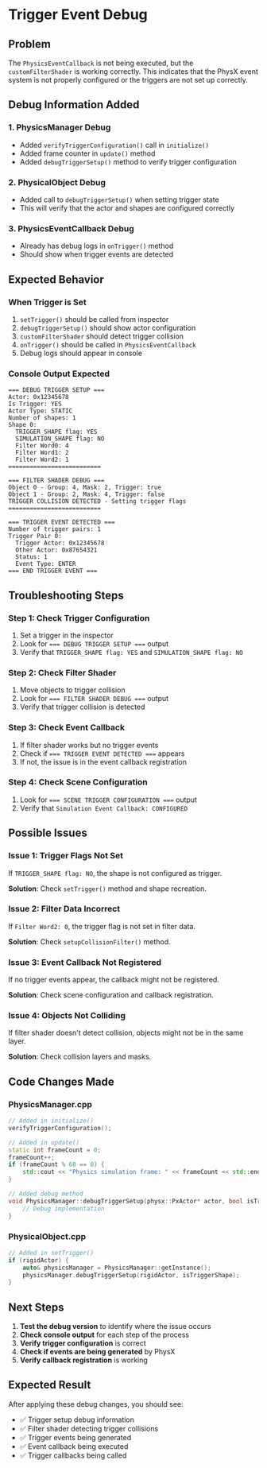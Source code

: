 # Trigger Event Debug

## Problem

The `PhysicsEventCallback` is not being executed, but the `customFilterShader` is working correctly. This indicates that the PhysX event system is not properly configured or the triggers are not set up correctly.

## Debug Information Added

### 1. PhysicsManager Debug

- Added `verifyTriggerConfiguration()` call in `initialize()`
- Added frame counter in `update()` method
- Added `debugTriggerSetup()` method to verify trigger configuration

### 2. PhysicalObject Debug

- Added call to `debugTriggerSetup()` when setting trigger state
- This will verify that the actor and shapes are configured correctly

### 3. PhysicsEventCallback Debug

- Already has debug logs in `onTrigger()` method
- Should show when trigger events are detected

## Expected Behavior

### When Trigger is Set

1. `setTrigger()` should be called from inspector
2. `debugTriggerSetup()` should show actor configuration
3. `customFilterShader` should detect trigger collision
4. `onTrigger()` should be called in `PhysicsEventCallback`
5. Debug logs should appear in console

### Console Output Expected

```
=== DEBUG TRIGGER SETUP ===
Actor: 0x12345678
Is Trigger: YES
Actor Type: STATIC
Number of shapes: 1
Shape 0:
  TRIGGER_SHAPE flag: YES
  SIMULATION_SHAPE flag: NO
  Filter Word0: 4
  Filter Word1: 2
  Filter Word2: 1
==========================

=== FILTER SHADER DEBUG ===
Object 0 - Group: 4, Mask: 2, Trigger: true
Object 1 - Group: 2, Mask: 4, Trigger: false
TRIGGER COLLISION DETECTED - Setting trigger flags
==========================

=== TRIGGER EVENT DETECTED ===
Number of trigger pairs: 1
Trigger Pair 0:
  Trigger Actor: 0x12345678
  Other Actor: 0x87654321
  Status: 1
  Event Type: ENTER
=== END TRIGGER EVENT ===
```

## Troubleshooting Steps

### Step 1: Check Trigger Configuration

1. Set a trigger in the inspector
2. Look for `=== DEBUG TRIGGER SETUP ===` output
3. Verify that `TRIGGER_SHAPE flag: YES` and `SIMULATION_SHAPE flag: NO`

### Step 2: Check Filter Shader

1. Move objects to trigger collision
2. Look for `=== FILTER SHADER DEBUG ===` output
3. Verify that trigger collision is detected

### Step 3: Check Event Callback

1. If filter shader works but no trigger events
2. Check if `=== TRIGGER EVENT DETECTED ===` appears
3. If not, the issue is in the event callback registration

### Step 4: Check Scene Configuration

1. Look for `=== SCENE TRIGGER CONFIGURATION ===` output
2. Verify that `Simulation Event Callback: CONFIGURED`

## Possible Issues

### Issue 1: Trigger Flags Not Set

If `TRIGGER_SHAPE flag: NO`, the shape is not configured as trigger.

**Solution**: Check `setTrigger()` method and shape recreation.

### Issue 2: Filter Data Incorrect

If `Filter Word2: 0`, the trigger flag is not set in filter data.

**Solution**: Check `setupCollisionFilter()` method.

### Issue 3: Event Callback Not Registered

If no trigger events appear, the callback might not be registered.

**Solution**: Check scene configuration and callback registration.

### Issue 4: Objects Not Colliding

If filter shader doesn't detect collision, objects might not be in the same layer.

**Solution**: Check collision layers and masks.

## Code Changes Made

### PhysicsManager.cpp

```cpp
// Added in initialize()
verifyTriggerConfiguration();

// Added in update()
static int frameCount = 0;
frameCount++;
if (frameCount % 60 == 0) {
    std::cout << "Physics simulation frame: " << frameCount << std::endl;
}

// Added debug method
void PhysicsManager::debugTriggerSetup(physx::PxActor* actor, bool isTrigger) {
    // Debug implementation
}
```

### PhysicalObject.cpp

```cpp
// Added in setTrigger()
if (rigidActor) {
    auto& physicsManager = PhysicsManager::getInstance();
    physicsManager.debugTriggerSetup(rigidActor, isTriggerShape);
}
```

## Next Steps

1. **Test the debug version** to identify where the issue occurs
2. **Check console output** for each step of the process
3. **Verify trigger configuration** is correct
4. **Check if events are being generated** by PhysX
5. **Verify callback registration** is working

## Expected Result

After applying these debug changes, you should see:

- ✅ Trigger setup debug information
- ✅ Filter shader detecting trigger collisions
- ✅ Trigger events being generated
- ✅ Event callback being executed
- ✅ Trigger callbacks being called

